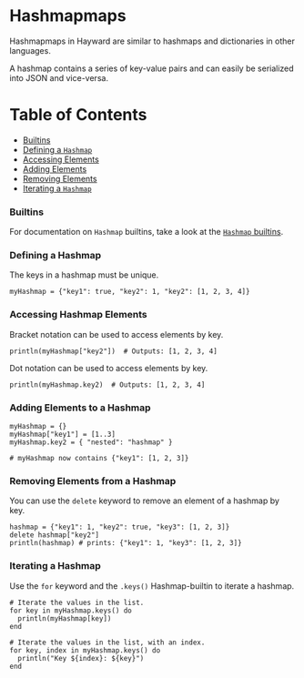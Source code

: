 # Hashmapmaps

Hashmapmaps in Hayward are similar to hashmaps and dictionaries in other languages.

A hashmap contains a series of key-value pairs and can easily be serialized into JSON and vice-versa.

# Table of Contents
- [Builtins](#hashmap-builtins)
- [Defining a `Hashmap`](#defining-a-hashmap)
- [Accessing Elements](#accessing-hashmap-elements)
- [Adding Elements](#adding-elements-to-a-hashmap)
- [Removing Elements](#removing-elements-from-a-hashmap)
- [Iterating a `Hashmap`](#iterating-a-hashmap)

### Builtins

For documentation on `Hashmap` builtins, take a look at the [`Hashmap` builtins](builtins.md#hashmap-builtins).

### Defining a Hashmap

The keys in a hashmap must be unique.

```hayward
myHashmap = {"key1": true, "key2": 1, "key2": [1, 2, 3, 4]}
```

### Accessing Hashmap Elements

Bracket notation can be used to access elements by key.

```hayward
println(myHashmap["key2"])  # Outputs: [1, 2, 3, 4]
```

Dot notation can be used to access elements by key.

```hayward
println(myHashmap.key2)  # Outputs: [1, 2, 3, 4]
```

### Adding Elements to a Hashmap

```hayward
myHashmap = {}
myHashmap["key1"] = [1..3]
myHashmap.key2 = { "nested": "hashmap" }

# myHashmap now contains {"key1": [1, 2, 3]}
```

### Removing Elements from a Hashmap

You can use the `delete` keyword to remove an element of a hashmap by key.

```hayward
hashmap = {"key1": 1, "key2": true, "key3": [1, 2, 3]}
delete hashmap["key2"]
println(hashmap) # prints: {"key1": 1, "key3": [1, 2, 3]}
```

### Iterating a Hashmap

Use the `for` keyword and the `.keys()` Hashmap-builtin to iterate a hashmap.

```hayward
# Iterate the values in the list.
for key in myHashmap.keys() do
  println(myHashmap[key])
end

# Iterate the values in the list, with an index.
for key, index in myHashmap.keys() do
  println("Key ${index}: ${key}")
end
```